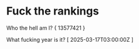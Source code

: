 # Fuck the rankings

Who the hell am I?
{ 13577421 }

What fucking year is it?
[ 2025-03-17T03:00:00Z ]
